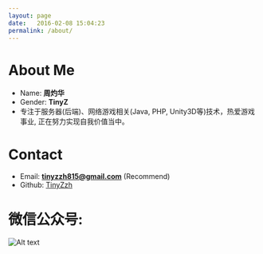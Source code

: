 ```yaml
---
layout: page
date:   2016-02-08 15:04:23
permalink: /about/
---
```


# **About Me**
 * Name: **周灼华**
 * Gender: **TinyZ**
 * 专注于服务器(后端)、网络游戏相关(Java, PHP, Unity3D等)技术，热爱游戏事业, 正在努力实现自我价值当中。

# **Contact**
 * Email: **tinyzzh815@gmail.com** (Recommend)
 * Github: [TinyZzh](https://github.com/TinyZzh)

# 微信公众号:

![Alt text]({{site.baseurl}}images/weixin.jpg)

